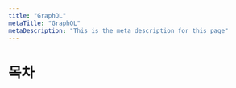 ```yaml
---
title: "GraphQL"
metaTitle: "GraphQL"
metaDescription: "This is the meta description for this page"
---
```


# 목차

